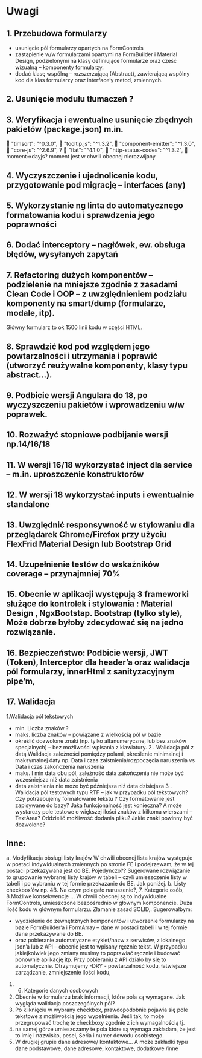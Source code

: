# Uwagi
## 1. Przebudowa formularzy
	
- usunięcie pól formularzy opartych na FormControls
- zastąpienie w/w formularzami opartymi na FormBuilder i Material Design, podzielonymi na klasy definiujące formularze oraz cześć wizualną – komponenty formularzy.
- dodać klasę wspólną – rozszerzającą (Abstract), zawierającą wspólny kod dla klas formularzy oraz interface’y metod, zmiennych.
## 2.	Usunięcie modułu tłumaczeń ?
## 3.	Weryfikacja i ewentualne usunięcie zbędnych pakietów (package.json) m.in.
	"timsort": "^0.3.0",
	"tooltip.js": "^1.3.2", 
	"component-emitter": "^1.3.0", 
	"core-js": "^2.6.9", ?
	"flat": "^4.1.0", 
	"http-status-codes": "^1.3.2", 
	moment=>dayjs? moment jest w chwili obecnej nierozwijany
## 4.	Wyczyszczenie i ujednolicenie kodu, przygotowanie pod migrację – interfaces (any)
## 5.	Wykorzystanie ng linta do automatycznego formatowania kodu i sprawdzenia jego poprawności
## 6.	Dodać interceptory – nagłówek, ew. obsługa błędów, wysyłanych zapytań

## 7.	Refactoring dużych komponentów – podzielenie na mniejsze zgodnie z zasadami Clean Code i OOP – z uwzględnieniem podziału komponenty na smart/dump (formularze, modale, itp).
Główny formularz to ok 1500 linii kodu w części HTML.

## 8.	Sprawdzić kod pod względem jego powtarzalności i utrzymania i poprawić (utworzyć reużywalne komponenty, klasy typu abstract…).
## 9.	Podbicie wersji Angulara do 18, po wyczyszczeniu pakietów i wprowadzeniu w/w poprawek.
## 10.	Rozważyć stopniowe podbijanie wersji np.14/16/18
## 11.	W wersji 16/18 wykorzystać inject dla service – m.in. uproszczenie konstruktorów
## 12.	W wersji 18 wykorzystać inputs i ewentualnie standalone 
## 13.	Uwzględnić responsywność w stylowaniu dla przeglądarek Chrome/Firefox przy użyciu FlexFrid Material Design lub Bootstrap Grid
## 14.	Uzupełnienie testów do wskaźników coverage – przynajmniej 70%
## 15.	Obecnie w aplikacji występują 3 frameworki służące do kontrolek i stylowania : Material Design , NgxBootstap. Bootstrap (tylko style), Może dobrze byłoby zdecydować się na jedno rozwiązanie.
## 16.	Bezpieczeństwo: Podbicie wersji, JWT (Token), Interceptor dla header’a  oraz walidacja pól formularzy, innerHtml z sanityzacyjnym pipe’m,
## 17.	Walidacja
 1.Walidacja pól tekstowych
- min. Liczba znaków ?
 -  maks. liczba znaków – powiązane z wielkością pól w bazie
- określić dozwolone znaki (np. tylko alfanumeryczne, lub bez znaków specjalnych) – bez możliwości wpisania z klawiatury.
2 . Walidacja pól z datą
Walidacja zależności pomiędzy polami, określenie minimalnej i maksymalnej daty np.
 Data i czas zaistnienia/rozpoczęcia naruszenia vs Data i czas zakończenia naruszenia
- maks. I min data obu pól, zależność data zakończenia nie może być wcześniejsza niż data zaistnienia
- data zaistnienia nie może być późniejsza niż data dzisiejsza
3 . Walidacja pól testowych typu RTF – jak w przypadku pól tekstowych?
Czy potrzebujemy formatowanie tekstu ? Czy formatowanie jest zapisywane do bazy? Jaka funkcjonalność jest konieczna? A może wystarczy pole testowe o większej ilości znaków z kilkoma wierszami – TextArea?
Oddzielić możliwość dodania pliku?
Jakie znaki powinny być dozwolone?

## 	Inne:
a.	Modyfikacja obsługi listy krajów
W chwili obecnej lista krajów występuje w postaci indywidualnych zmiennych po stronie FE i podejrzewam, że w tej postaci przekazywana jest do BE. Pojedynczo??
Sugerowane rozwiązanie to grupowanie wybranej listy krajów w tabeli – czyli umieszczenie listy w tabeli i po wybraniu w tej formie przekazanie do BE. Jak poniżej.
b.	Listy checkbox’ów 
np. 4B. Na czym polegało naruszenie?, 7. Kategorie osób, 8.Możliwe konsekwencje …
W chwili obecnej są to indywidualne FormControls, umieszczone bezpośrednio w głównym komponencie. Duża ilość kodu w głównym formularzu. Złamanie zasad SOLID,. Sugerowałbym:
- wydzielenie do zewnętrznych komponentów i utworzenie formularzy na bazie FormBuilder’a i FormArray – dane w postaci tabeli i w tej formie dane przekazywane do BE. 
 - oraz pobieranie automatyczne etykiet/nazw z serwisów, z lokalnego json’a lub z API – obecnie jest to wpisany ręcznie tekst. W przypadku jakiejkolwiek jego zmiany musimy to poprawiać ręcznie i budować ponownie aplikację itp. Przy pobieraniu  z API działo by się to automatycznie.
Otrzymujemy -DRY - powtarzalność kodu, łatwiejsze zarządzanie,  zmniejszenie ilości kodu,
1.	6. Kategorie danych osobowych
2.	Obecnie w formularzu brak informacji, które pola są wymagane. Jak wygląda walidacja poszczególnych pól?
3.	Po kliknięciu w wybrany checkbox, prawdopodobnie pojawia się pole tekstowe z możliwością jego wypełnienia. Jeśli tak, to może przegrupować trochę te checkboxy zgodnie z ich wymagalnością tj. 
4.	na samej górze umieszczamy te pola które są wymaga zakładam, że jest to imię i nazwisko, pesel, Seria i numer dowodu osobistego.
5.	W drugiej grupie dane adresowe/ kontaktowe… A może zakładki typu dane podstawowe, dane adresowe, kontaktowe, dodatkowe /inne




